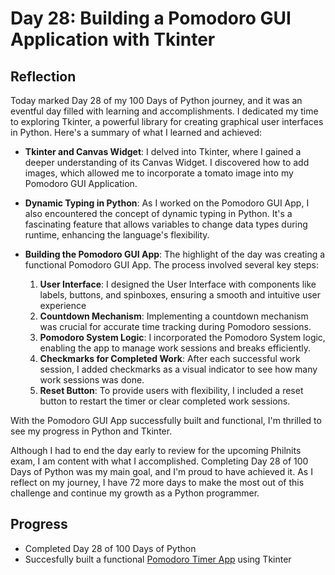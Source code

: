 # Day 28: Building a Pomodoro GUI Application with Tkinter

## Reflection  
  Today marked Day 28 of my 100 Days of Python journey, and it was an eventful day filled with learning and accomplishments. I dedicated my time to exploring Tkinter, a powerful library for creating graphical user interfaces in Python. Here's a summary of what I learned and achieved:

  - **Tkinter and Canvas Widget**: I delved into Tkinter, where I gained a deeper understanding of its Canvas Widget. I discovered how to add images, which allowed me to incorporate a tomato image into my Pomodoro GUI Application.

  - **Dynamic Typing in Python**: As I worked on the Pomodoro GUI App, I also encountered the concept of dynamic typing in Python. It's a fascinating feature that allows variables to change data types during runtime, enhancing the language's flexibility.

  - **Building the Pomodoro GUI App**: The highlight of the day was creating a functional Pomodoro GUI App. The process involved several key steps:
    1. **User Interface**: I designed the User Interface with components like labels, buttons, and spinboxes, ensuring a smooth and intuitive user experience
    2. **Countdown Mechanism**: Implementing a countdown mechanism was crucial for accurate time tracking during Pomodoro sessions.
    3. **Pomodoro System Logic**: I incorporated the Pomodoro System logic, enabling the app to manage work sessions and breaks efficiently.
    4. **Checkmarks for Completed Work**: After each successful work session, I added checkmarks as a visual indicator to see how many work sessions was done.
    5. **Reset Button**: To provide users with flexibility, I included a reset button to restart the timer or clear completed work sessions.

  With the Pomodoro GUI App successfully built and functional, I'm thrilled to see my progress in Python and Tkinter.

  Although I had to end the day early to review for the upcoming Philnits exam, I am content with what I accomplished. Completing Day 28 of 100 Days of Python was my main goal, and I'm proud to have achieved it. As I reflect on my journey, I have 72 more days to make the most out of this challenge and continue my growth as a Python programmer.

## Progress
 - Completed Day 28 of 100 Days of Python
 - Succesfully built a functional [Pomodoro Timer App](https://github.com/johnivanpuayap/PomodoroApp) using Tkinter